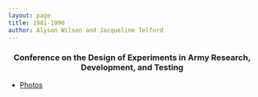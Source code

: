 ```yaml
---
layout: page
title: 1981-1990
author: Alyson Wilson and Jacqueline Telford
---
```

<div align="center"><h3>Conference on the Design of Experiments in Army Research, Development, and Testing</h3></div>

- [Photos](https://alysongwilson.github.io/DOE4/1980s.pdf")
